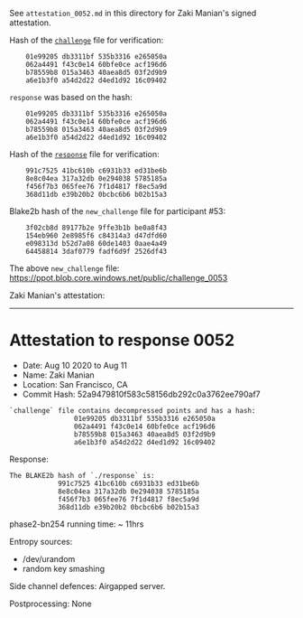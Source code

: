 See `attestation_0052.md` in this directory for Zaki Manian's signed attestation.

Hash of the [`challenge`](https://ppot.blob.core.windows.net/public/challenge_0052) file for verification:

```
    01e99205 db3311bf 535b3316 e265050a
    062a4491 f43c0e14 60bfe0ce acf196d6
    b78559b8 015a3463 40aea8d5 03f2d9b9
    a6e1b3f0 a54d2d22 d4ed1d92 16c09402
```

`response` was based on the hash:

```
    01e99205 db3311bf 535b3316 e265050a
    062a4491 f43c0e14 60bfe0ce acf196d6
    b78559b8 015a3463 40aea8d5 03f2d9b9
    a6e1b3f0 a54d2d22 d4ed1d92 16c09402
```

Hash of the [`response`](https://ppot.blob.core.windows.net/public/response_0052_zaki) file for verification:

```
    991c7525 41bc610b c6931b33 ed31be6b
    8e8c04ea 317a32db 0e294038 5785185a
    f456f7b3 065fee76 7f1d4817 f8ec5a9d
    368d11db e39b20b2 0bcbc6b6 b02b15a3
```

Blake2b hash of the `new_challenge` file for participant #53:

```
    3f02cb8d 89177b2e 9ffe3b1b be0a8f43
    154eb960 2e8985f6 c84314a3 d47dfd60
    e098313d b52d7a08 60de1403 0aae4a49
    64458814 3daf0779 fadf6d9f 2526df43
```

The above `new_challenge` file: https://ppot.blob.core.windows.net/public/challenge_0053

Zaki Manian's attestation:
***
# Attestation to response 0052

- Date: Aug 10 2020 to Aug 11
- Name: Zaki Manian
- Location: San Francisco, CA
- Commit Hash: 52a9479810f583c58156db292c0a3762ee790af7 

```
`challenge` file contains decompressed points and has a hash:
                01e99205 db3311bf 535b3316 e265050a
                062a4491 f43c0e14 60bfe0ce acf196d6
                b78559b8 015a3463 40aea8d5 03f2d9b9
                a6e1b3f0 a54d2d22 d4ed1d92 16c09402
```

Response:

```
The BLAKE2b hash of `./response` is:
            991c7525 41bc610b c6931b33 ed31be6b
            8e8c04ea 317a32db 0e294038 5785185a
            f456f7b3 065fee76 7f1d4817 f8ec5a9d
            368d11db e39b20b2 0bcbc6b6 b02b15a3

```

phase2-bn254 running time: ~ 11hrs

Entropy sources:
  - /dev/urandom
  - random key smashing

Side channel defences: Airgapped server.

Postprocessing: None